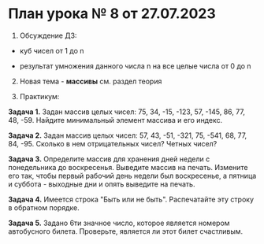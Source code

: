 # План урока № 8 от 27.07.2023

1. Обсуждение ДЗ:

- куб чисел от 1 до n

- результат умножения данного числа n на все целые числа от 0 до n

2. Новая тема - **массивы**
см. раздел теория


3. Практикум:

**Задача 1.**
Задан массив целых чисел: 75, 34, -15, -123, 57, -145, 86, 77, 48, -59.
Найдите минимальный элемент массива и его индекс.

**Задача 2.**
Задан массив целых чисел: 57, 43, -51, -321, 75, -541, 68, 77, 84, -95.
Сколько в нем отрицательных чисел? Четных чисел?  

**Задача 3.**
Определите массив для хранения дней недели с понедельника до воскресенья.
Выведите массив на печать.
Измените его так, чтобы первый рабочий день недели был воскресенье, а пятница и суббота - выходные дни
и опять выведите на печать.

**Задача 4.**
Имеется строка "Быть или не быть".
Распечатайте эту строку в обратном порядке.

**Задача 5.**
Задано 6ти значное число, которое является номером автобусного билета.
Проверьте, является ли этот билет счастливым.
